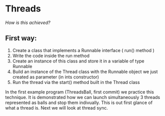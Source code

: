 # Threads

_How is this achieved?_

## First way: 

1. Create a class that implements a Runnable interface ( run() method )
2. Write the code inside the run method
3. Create an instance of this class and store it in a variable of type Runnable
4. Build an instance of the Thread class with the Runnable object we just created as parameter (in ints constructor)
5. Run the thread via the start() method built in the Thread class

In the first example program (ThreadsBall, first commit) we practice this technique. It is demonstrated how we can launch simultaneously 3 threads represented as balls and stop them indivually. This is out first glance of what a thread is. Next we will look at thread sync.

